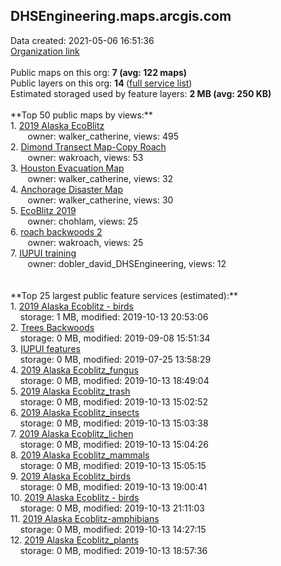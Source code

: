 <h2>DHSEngineering.maps.arcgis.com</h2> Data created: 2021-05-06 16:51:36 <br /><a target='new' href='https://DHSEngineering.maps.arcgis.com'>Organization link</a><br /><br />Public maps on this org: <b>7 (avg: 122 maps)</b><br />Public layers on this org: <b>14 </b>(<a target='new' href='https://services.arcgis.com/xj2lnsu84N4O75ZN/ArcGIS/rest/services'>full service list</a>)<br />Estimated storaged used by feature layers: <b>2 MB (avg: 250 KB)</b><br /><br />**Top 50 public maps by views:**<br />  1. <a target='new' href='https://www.arcgis.com/home/item.html?id=6de7e049b3a44c9f9d46141b77c1c0db'>2019 Alaska EcoBlitz</a> <br />  &nbsp;&nbsp;&nbsp;&nbsp; &nbsp;&nbsp;owner: walker_catherine, views: 495<br />  2. <a target='new' href='https://www.arcgis.com/home/item.html?id=8d2cfe6d46394d4596c4ea62acd0bff6'>Dimond Transect Map-Copy Roach</a> <br />  &nbsp;&nbsp;&nbsp;&nbsp; &nbsp;&nbsp;owner: wakroach, views: 53<br />  3. <a target='new' href='https://www.arcgis.com/home/item.html?id=2c9d5766751a446096ec98870da32e12'>Houston Evacuation Map</a> <br />  &nbsp;&nbsp;&nbsp;&nbsp; &nbsp;&nbsp;owner: walker_catherine, views: 32<br />  4. <a target='new' href='https://www.arcgis.com/home/item.html?id=72269978d2ed4e09a787f333794ca866'>Anchorage Disaster Map</a> <br />  &nbsp;&nbsp;&nbsp;&nbsp; &nbsp;&nbsp;owner: walker_catherine, views: 30<br />  5. <a target='new' href='https://www.arcgis.com/home/item.html?id=b34963d2afe24ee8885a7d155f634c70'>EcoBlitz 2019</a> <br />  &nbsp;&nbsp;&nbsp;&nbsp; &nbsp;&nbsp;owner: chohlam, views: 25<br />  6. <a target='new' href='https://www.arcgis.com/home/item.html?id=b3c4ec1aa662410580817e28bac625a6'>roach backwoods 2</a> <br />  &nbsp;&nbsp;&nbsp;&nbsp; &nbsp;&nbsp;owner: wakroach, views: 25<br />  7. <a target='new' href='https://www.arcgis.com/home/item.html?id=0687c38698f84451b78eca0691909bad'>IUPUI training</a> <br />  &nbsp;&nbsp;&nbsp;&nbsp; &nbsp;&nbsp;owner: dobler_david_DHSEngineering, views: 12<br /><br /><br />**Top 25 largest public feature services (estimated):**<br /> 1. <a target='new' href='https://www.arcgis.com/home/item.html?id=1852792c593d4eaa8648c8ff5f3a3a2b'>2019 Alaska Ecoblitz - birds</a><br /> &nbsp;&nbsp;&nbsp;&nbsp;storage: 1 MB, modified: 2019-10-13 20:53:06<br /> 2. <a target='new' href='https://www.arcgis.com/home/item.html?id=9311e283efd848928ef522e83a2e979e'>Trees Backwoods</a><br /> &nbsp;&nbsp;&nbsp;&nbsp;storage: 0 MB, modified: 2019-09-08 15:51:34<br /> 3. <a target='new' href='https://www.arcgis.com/home/item.html?id=38c0a84e86ac443a95c30bae1e168c3d'>IUPUI features</a><br /> &nbsp;&nbsp;&nbsp;&nbsp;storage: 0 MB, modified: 2019-07-25 13:58:29<br /> 4. <a target='new' href='https://www.arcgis.com/home/item.html?id=b30aace33c844abf9a1993b5f814cd97'>2019 Alaska Ecoblitz_fungus</a><br /> &nbsp;&nbsp;&nbsp;&nbsp;storage: 0 MB, modified: 2019-10-13 18:49:04<br /> 5. <a target='new' href='https://www.arcgis.com/home/item.html?id=c081d2138a2649a29cd128018aa6dbc2'>2019 Alaska Ecoblitz_trash</a><br /> &nbsp;&nbsp;&nbsp;&nbsp;storage: 0 MB, modified: 2019-10-13 15:02:52<br /> 6. <a target='new' href='https://www.arcgis.com/home/item.html?id=28262fd596e04a80972193ce243e9321'>2019 Alaska Ecoblitz_insects</a><br /> &nbsp;&nbsp;&nbsp;&nbsp;storage: 0 MB, modified: 2019-10-13 15:03:38<br /> 7. <a target='new' href='https://www.arcgis.com/home/item.html?id=2e1a759fd4ae48d4b4fcb4ce2ceb1420'>2019 Alaska Ecoblitz_lichen</a><br /> &nbsp;&nbsp;&nbsp;&nbsp;storage: 0 MB, modified: 2019-10-13 15:04:26<br /> 8. <a target='new' href='https://www.arcgis.com/home/item.html?id=25a302c057c14ef28a2f707178762a71'>2019 Alaska Ecoblitz_mammals</a><br /> &nbsp;&nbsp;&nbsp;&nbsp;storage: 0 MB, modified: 2019-10-13 15:05:15<br /> 9. <a target='new' href='https://www.arcgis.com/home/item.html?id=c746dc5625fd406d84820c1f9516d1cc'>2019 Alaska Ecoblitz_birds</a><br /> &nbsp;&nbsp;&nbsp;&nbsp;storage: 0 MB, modified: 2019-10-13 19:00:41<br /> 10. <a target='new' href='https://www.arcgis.com/home/item.html?id=bab451fbb3754e3db8ccdba82156baa1'>2019 Alaska Ecoblitz - birds</a><br /> &nbsp;&nbsp;&nbsp;&nbsp;storage: 0 MB, modified: 2019-10-13 21:11:03<br /> 11. <a target='new' href='https://www.arcgis.com/home/item.html?id=8c9bfa6561014dce8c80bbe425b1493d'>2019 Alaska Ecoblitz-amphibians</a><br /> &nbsp;&nbsp;&nbsp;&nbsp;storage: 0 MB, modified: 2019-10-13 14:27:15<br /> 12. <a target='new' href='https://www.arcgis.com/home/item.html?id=6b63aa367012486fa3f0279c7ec46dda'>2019 Alaska Ecoblitz_plants</a><br /> &nbsp;&nbsp;&nbsp;&nbsp;storage: 0 MB, modified: 2019-10-13 18:57:36<br />
